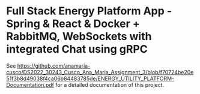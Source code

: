# Full Stack Energy Platform App - Spring & React & Docker + RabbitMQ, WebSockets with integrated Chat using gRPC 
See https://github.com/anamaria-cusco/DS2022_30243_Cusco_Ana_Maria_Assignment_3/blob/f70724be20e51f3b8d49038f4ca06b84483785de/ENERGY_UTILITY_PLATFORM-Documentation.pdf
for a detailed documentation of this project.
